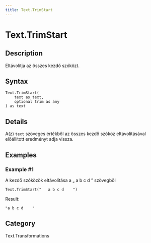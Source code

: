 ```yaml
---
title: Text.TrimStart
---
```


# Text.TrimStart


## Description

Eltávolítja az összes kezdő szóközt.


## Syntax

```powerquery
Text.TrimStart(
    text as text,
    optional trim as any
) as text
```


## Details

A(z) <code>text</code> szöveges értékből az összes kezdő szóköz eltávolításával előállított eredményt adja vissza.


## Examples

### Example #1 
A kezdő szóközök eltávolítása a „     a b c d    ” szövegből
```powerquery
Text.TrimStart("   a b c d    ")
```

Result: 
```powerquery
"a b c d    "
```




## Category
Text.Transformations
